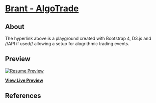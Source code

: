 # [Brant - AlgoTrade](https://brant-777.github.io/Brant-resume/)



## About

The hyperlink above is a playground created with Bootstrap 4, D3.js and //API if used// allowing a setup for alogrithmic trading events.


## Preview

[![Resume Preview](AlgoTrade/Picture/image002.png)](https://brant-777.github.io/Brant-resume/)

**[View Live Preview](https://blackrockdigital.github.io/startbootstrap-resume/)**


## References

